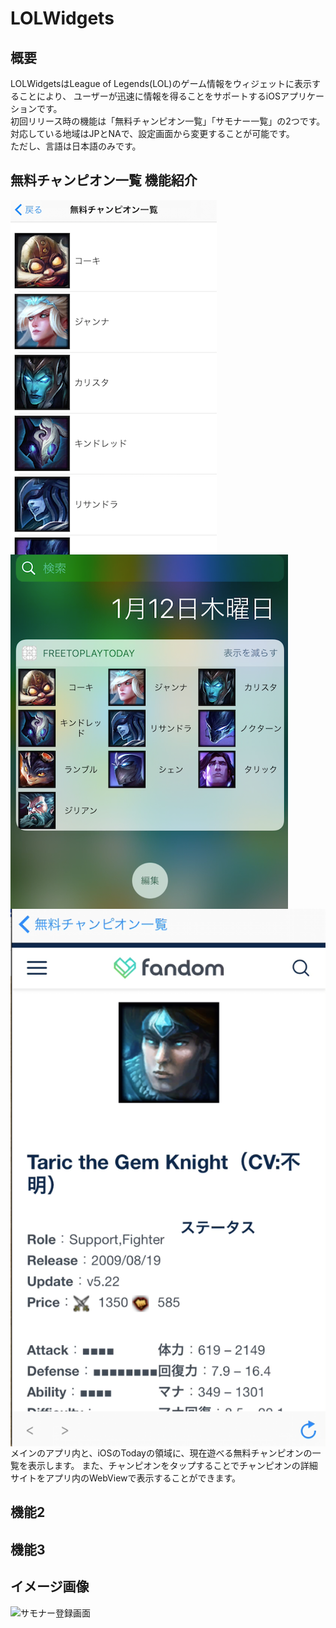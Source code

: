 # LOLWidgets
## 概要
LOLWidgetsはLeague of Legends(LOL)のゲーム情報をウィジェットに表示することにより、
ユーザーが迅速に情報を得ることをサポートするiOSアプリケーションです。<br/>
初回リリース時の機能は「無料チャンピオン一覧」「サモナー一覧」の2つです。<br/>
対応している地域はJPとNAで、設定画面から変更することが可能です。<br/>
ただし、言語は日本語のみです。<br/>

## 無料チャンピオン一覧 機能紹介
 <img src="images/freetoplay01.png" align="left"/>
 <img src="images/freetoplay02.png" align="left"/>
 <img src="images/freetoplay03.png" align="left"/>
<br clear="both">
メインのアプリ内と、iOSのTodayの領域に、現在遊べる無料チャンピオンの一覧を表示します。
また、チャンピオンをタップすることでチャンピオンの詳細サイトをアプリ内のWebViewで表示することができます。

## 機能2
## 機能3






## イメージ画像
![サモナー登録画面](images/summonerlist1.png "サモナー登録画面")
